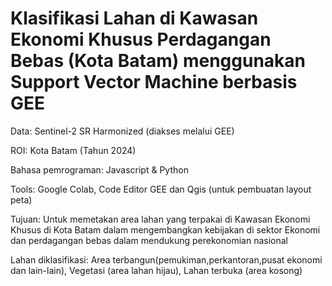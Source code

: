# Klasifikasi Lahan di Kawasan Ekonomi Khusus Perdagangan Bebas (Kota Batam) menggunakan Support Vector Machine berbasis GEE

Data: Sentinel-2 SR Harmonized (diakses melalui GEE) 

ROI: Kota Batam (Tahun 2024)

Bahasa pemrograman: Javascript & Python

Tools: Google Colab, Code Editor GEE dan Qgis (untuk pembuatan layout peta)

Tujuan: Untuk memetakan area lahan yang terpakai di Kawasan Ekonomi Khusus di Kota Batam dalam mengembangkan kebijakan di sektor Ekonomi dan perdagangan bebas dalam mendukung perekonomian nasional

Lahan diklasifikasi: Area terbangun(pemukiman,perkantoran,pusat ekonomi dan lain-lain), Vegetasi (area lahan hijau), Lahan terbuka (area kosong)
